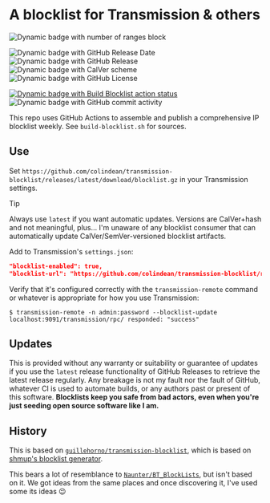 # A blocklist for Transmission & others

![Dynamic badge with number of ranges block](https://img.shields.io/badge/dynamic/json?url=https%3A%2F%2Fgithub.com%2Fcolindean%2Ftransmission-blocklist%2Freleases%2Flatest%2Fdownload%2Fstats.json&query=%24.range_count&label=IP%20ranges%20blocked)


![Dynamic badge with GitHub Release Date](https://img.shields.io/github/release-date/colindean/transmission-blocklist)
![Dynamic badge with GitHub Release](https://img.shields.io/github/v/release/colindean/transmission-blocklist)
![Dynamic badge with CalVer scheme](https://img.shields.io/badge/CalVer-YYYY.MM.DD.beat--hash-22bfda.svg)
![Dynamic badge with GitHub License](https://img.shields.io/github/license/colindean/transmission-blocklist)

[![Dynamic badge with Build Blocklist action status](https://github.com/colindean/transmission-blocklist/actions/workflows/blocklist.yml/badge.svg)](https://github.com/colindean/transmission-blocklist/actions/workflows/blocklist.yml)
![Dynamic badge with GitHub commit activity](https://img.shields.io/github/commit-activity/y/colindean/transmission-blocklist)


This repo uses GitHub Actions to assemble and publish a comprehensive IP blocklist weekly.
See `build-blocklist.sh` for sources.

## Use

Set `https://github.com/colindean/transmission-blocklist/releases/latest/download/blocklist.gz` in your Transmission settings.

> [!TIP]
> Always use `latest` if you want automatic updates.
> Versions are CalVer+hash and not meaningful, plus…
> I'm unaware of any blocklist consumer that can automatically update CalVer/SemVer-versioned blocklist artifacts.

Add to Transmission's `settings.json`:

```json
"blocklist-enabled": true,
"blocklist-url": "https://github.com/colindean/transmission-blocklist/releases/latest/download/blocklist.gz",
```

Verify that it's configured correctly with the `transmission-remote` command or whatever is appropriate for how you use Transmission:

```
$ transmission-remote -n admin:password --blocklist-update
localhost:9091/transmission/rpc/ responded: "success"
```

## Updates

This is provided without any warranty or suitability or guarantee of updates if you use the `latest` release functionality of GitHub Releases to retrieve the latest release regularly.
Any breakage is not my fault nor the fault of GitHub, whatever CI is used to automate builds, or any authors past or present of this software.
**Blocklists keep you safe from bad actors, even when you're just seeding open source software like I am.**

## History

This is based on [`guillehorno/transmission-blocklist`](https://github.com/guillehorno/transmission-blocklist),
which is based on [shmup's blocklist generator](https://gist.github.com/shmup/29566c5268569069c256).

This bears a lot of resemblance to [`Naunter/BT_BlockLists`](https://github.com/Naunter/BT_BlockLists),
but isn't based on it.
We got ideas from the same places and once discovering it, I've used some its ideas :wink:
